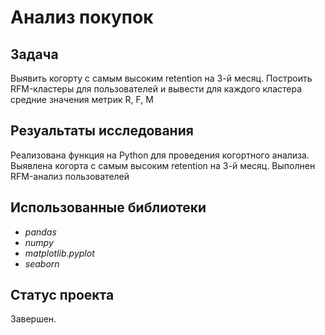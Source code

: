 # Анализ покупок

## Задача
Выявить когорту с самым высоким retention на 3-й месяц. Построить RFM-кластеры для пользователей и вывести для каждого кластера средние значения метрик R, F, M 

## Резуальтаты исследования
Реализована функция на Python для проведения когортного анализа. Выявлена когорта с самым высоким retention на 3-й месяц. Выполнен RFM-анализ пользователей      

## Использованные библиотеки
- *pandas*
- *numpy*
- *matplotlib.pyplot*
- *seaborn*

## Статус проекта
Завершен.
